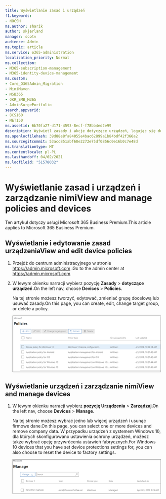 ```yaml
---
title: Wyświetlanie zasad i urządzeń
f1.keywords:
- NOCSH
ms.author: sharik
author: skjerland
manager: scotv
audience: Admin
ms.topic: article
ms.service: o365-administration
localization_priority: Normal
ms.collection:
- M365-subscription-management
- M365-identity-device-management
ms.custom:
- Core_O365Admin_Migration
- MiniMaven
- MSB365
- OKR_SMB_M365
- AdminSurgePortfolio
search.appverid:
- BCS160
- MET150
ms.assetid: 6b70fa27-d171-4593-8ecf-f78bb4ed2e99
description: Wyświetl zasady i akcje dotyczące urządzeń, logując się do platformy Microsoft 365 dla firm za pomocą poświadczeń administratora globalnego.
ms.openlocfilehash: 39d88e8fa84055e4bac62899a1b84bdf42f366a2
ms.sourcegitcommit: 53acc851abf68e2272e75df0856c0e16b0c7e48d
ms.translationtype: MT
ms.contentlocale: pl-PL
ms.lasthandoff: 04/02/2021
ms.locfileid: "51578032"
---
```

# <a name="view-and-manage-policies-and-devices"></a><span data-ttu-id="a1127-103">Wyświetlanie zasad i urządzeń i zarządzanie nimi</span><span class="sxs-lookup"><span data-stu-id="a1127-103">View and manage policies and devices</span></span>

<span data-ttu-id="a1127-104">Ten artykuł dotyczy usługi Microsoft 365 Business Premium.</span><span class="sxs-lookup"><span data-stu-id="a1127-104">This article applies to Microsoft 365 Business Premium.</span></span>

## <a name="view-and-edit-device-policies"></a><span data-ttu-id="a1127-105">Wyświetlanie i edytowanie zasad urządzenia</span><span class="sxs-lookup"><span data-stu-id="a1127-105">View and edit device policies</span></span>

1.  <span data-ttu-id="a1127-106">Przejdź do centrum administracyjnego w stronie <a href="https://go.microsoft.com/fwlink/p/?linkid=837890" target="_blank">https://admin.microsoft.com</a> .</span><span class="sxs-lookup"><span data-stu-id="a1127-106">Go to the admin center at <a href="https://go.microsoft.com/fwlink/p/?linkid=837890" target="_blank">https://admin.microsoft.com</a>.</span></span>
2. <span data-ttu-id="a1127-107">W lewym okienku narracji wybierz pozycję **Zasady** \> **dotyczące urządzeń.**</span><span class="sxs-lookup"><span data-stu-id="a1127-107">On the left nav, choose **Devices** \> **Policies**.</span></span>

    <span data-ttu-id="a1127-108">Na tej stronie możesz tworzyć, edytować, zmieniać grupę docelową lub usuwać zasady.</span><span class="sxs-lookup"><span data-stu-id="a1127-108">On this page, you can create, edit, change target group, or delete a policy.</span></span>

    ![Screenshot of the Policies page](../media/devicepolicies.png)
  
## <a name="view-and-manage-devices"></a><span data-ttu-id="a1127-110">Wyświetlanie urządzeń i zarządzanie nimi</span><span class="sxs-lookup"><span data-stu-id="a1127-110">View and manage devices</span></span>

1. <span data-ttu-id="a1127-111">W lewym okienku narracji wybierz **pozycję Urządzenia** \> **Zarządzaj**.</span><span class="sxs-lookup"><span data-stu-id="a1127-111">On the left nav, choose **Devices** \> **Manage**.</span></span> 
    
    <span data-ttu-id="a1127-112">Na tej stronie możesz wybrać jedno lub więcej urządzeń i usunąć firmowe dane.</span><span class="sxs-lookup"><span data-stu-id="a1127-112">On this page, you can select one or more devices and remove company data.</span></span> <span data-ttu-id="a1127-113">W przypadku urządzeń z systemem Windows 10, dla których skonfigurowano ustawienia ochrony urządzeń, możesz także wybrać opcję przywrócenia ustawień fabrycznych.</span><span class="sxs-lookup"><span data-stu-id="a1127-113">For Windows 10 devices that you have set device protections settings for, you can also choose to reset the device to factory settings.</span></span>
  
   ![Strona Zarządzanie urządzeniami](../media/devicesmanage.png)

